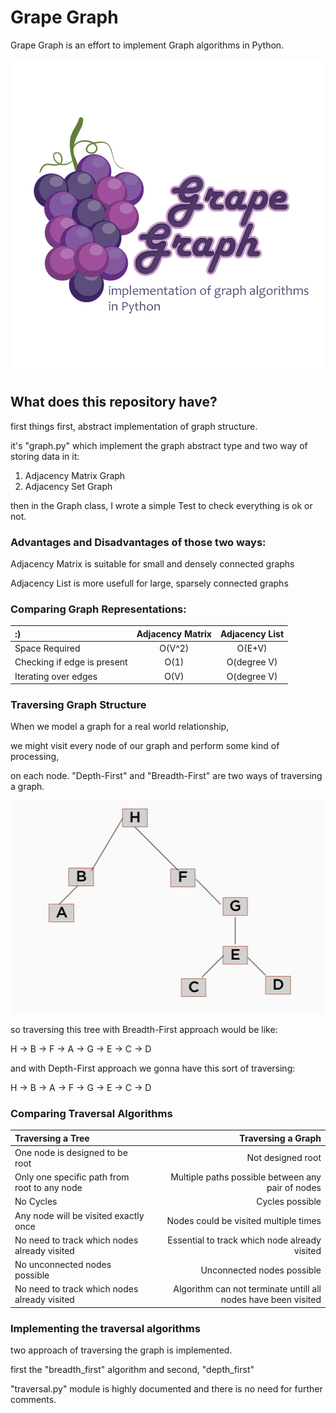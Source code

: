 # Grape Graph

Grape Graph is an effort to implement Graph algorithms in Python.

![grape_graph logo](https://github.com/AFZL95/Grape_Graph/blob/master/img/gg.jpg)

## What does this repository have?

first things first, abstract implementation of graph structure.

it's "graph.py" which implement the graph abstract type and two way of storing data in it:

1. Adjacency Matrix Graph
2. Adjacency Set Graph

then in the Graph class, I wrote a simple Test to check everything is ok or not.

### Advantages and Disadvantages of those two ways:
Adjacency Matrix is suitable for small and densely connected graphs

Adjacency List is more usefull for large, sparsely connected graphs

### Comparing Graph Representations:

|     :)       | Adjacency Matrix | Adjacency List
| :--- | :---: | :---: |
|Space Required| O(V^2) | O(E+V)   
|Checking if edge is present| O(1) | O(degree V) |
|Iterating over edges       | O(V) | O(degree V) |

### Traversing Graph Structure

When we model a graph for a real world relationship, 

we might visit every node of our graph and perform some kind of processing,

on each node. "Depth-First" and "Breadth-First" are two ways of traversing a graph.

![img_1](https://github.com/AFZL95/Grape_Graph/blob/master/img/img_1.png)

so traversing this tree with Breadth-First approach would be like:

H -> B -> F -> A -> G -> E -> C -> D

and with Depth-First approach we gonna have this sort of traversing:

H -> B -> A -> F -> G -> E -> C -> D

### Comparing Traversal Algorithms

| Traversing a Tree | Traversing a Graph |
| :---             | ---:              |
| One node is designed to be root | Not designed root |
|Only one specific path from root to any node | Multiple paths possible between any pair of nodes|
| No Cycles | Cycles possible |
|Any node will be visited exactly once | Nodes could be visited multiple times |
| No need to track which nodes already visited | Essential to track which node already visited
|No unconnected nodes possible | Unconnected nodes possible|
| No need to track which nodes already visited | Algorithm can not terminate untill all nodes have been visited |

### Implementing the traversal algorithms

two approach of traversing the graph is implemented.

first the "breadth_first" algorithm and second, "depth_first"

"traversal.py" module is highly documented and there is no need for further comments.

